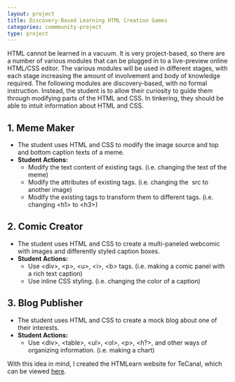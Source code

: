 ```yaml
---
layout: project
title: Discovery-Based Learning HTML Creation Games
categories: commmunity-project
type: project
---
```


HTML cannot be learned in a vacuum. It is very project-based, so there are a number of various modules that can be plugged in to a live-preview online HTML/CSS editor. The various modules will be used in different stages, with each stage increasing the amount of involvement and body of knowledge required. The following modules are discovery-based, with no formal instruction. Instead, the student is to allow their curiosity to guide them through modifying parts of the HTML and CSS. In tinkering, they should be able to intuit information about HTML and CSS.

## 1. Meme Maker 
- The student uses HTML and CSS to modify the image source and top and bottom caption texts of a meme.
- **Student Actions:**
    - Modify the text content of existing tags. (i.e. changing the text of the meme)
    - Modify the attributes of existing tags. (i.e. changing the <img> src to another image)
    - Modify the existing tags to transform them to different tags. (i.e. changing &lt;h1> to &lt;h3>)

## 2. Comic Creator
- The student uses HTML and CSS to create a multi-paneled webcomic with images and differently styled caption boxes.
- **Student Actions:**
    - Use &lt;div>, &lt;p>, &lt;u>, &lt;i>, &lt;b> tags. (i.e. making a comic panel with a rich text caption)
    - Use inline CSS styling. (i.e. changing the color of a caption)

## 3. Blog Publisher
- The student uses HTML and CSS to create a mock blog about one of their interests.
- **Student Actions:**
    - Use &lt;div>, &lt;table>, &lt;ul>, &lt;ol>, &lt;p>, &lt;h?>, and other ways of organizing information. (i.e. making a chart)

With this idea in mind, I created the HTMLearn website for TeCanal, which can be viewed [here](https://tecanal.org/htmlearn).